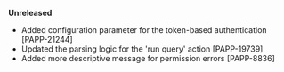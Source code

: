**Unreleased**
* Added configuration parameter for the token-based authentication [PAPP-21244]
* Updated the parsing logic for the 'run query' action [PAPP-19739]
* Added more descriptive message for permission errors [PAPP-8836]
